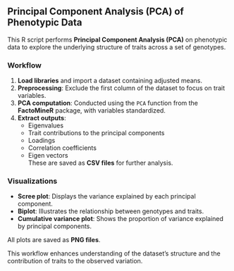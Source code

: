 ## Principal Component Analysis (PCA) of Phenotypic Data  

This R script performs **Principal Component Analysis (PCA)** on phenotypic data to explore the underlying structure of traits across a set of genotypes.  

### Workflow
1. **Load libraries** and import a dataset containing adjusted means.  
2. **Preprocessing**: Exclude the first column of the dataset to focus on trait variables.  
3. **PCA computation**: Conducted using the `PCA` function from the **FactoMineR** package, with variables standardized.  
4. **Extract outputs**:  
   - Eigenvalues  
   - Trait contributions to the principal components  
   - Loadings  
   - Correlation coefficients  
   - Eigen vectors  
   These are saved as **CSV files** for further analysis.  

### Visualizations
- **Scree plot**: Displays the variance explained by each principal component.  
- **Biplot**: Illustrates the relationship between genotypes and traits.  
- **Cumulative variance plot**: Shows the proportion of variance explained by principal components.  

All plots are saved as **PNG files**.  

This workflow enhances understanding of the dataset’s structure and the contribution of traits to the observed variation.

